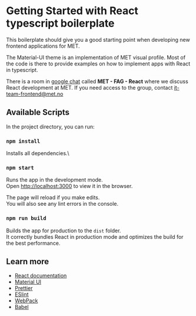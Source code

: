 # Getting Started with React typescript boilerplate

This boilerplate should give you a good starting point when developing new frontend applications for MET.

The Material-UI theme is an implementation of MET visual profile. Most of the code is there to provide examples on
how to implement apps with React in typescript.

There is a room in [google chat](https://chat.google.com) called **MET - FAG - React** where we discuss React development at MET.
If you need access to the group, contact it-team-frontend@met.no

## Available Scripts

In the project directory, you can run:

### `npm install`

Installs all dependencies.\

### `npm start`

Runs the app in the development mode.\
Open [http://localhost:3000](http://localhost:3000) to view it in the browser.

The page will reload if you make edits.\
You will also see any lint errors in the console.

### `npm run build`

Builds the app for production to the `dist` folder.\
It correctly bundles React in production mode and optimizes the build for the best performance.

## Learn more

- [React documentation](https://reactjs.org/)
- [Material UI](https://mui.com/core/)
- [Prettier](https://prettier.io/docs/en/index.html)
- [ESlint](https://eslint.org/)
- [WebPack](https://webpack.js.org/)
- [Babel](https://babeljs.io/)
